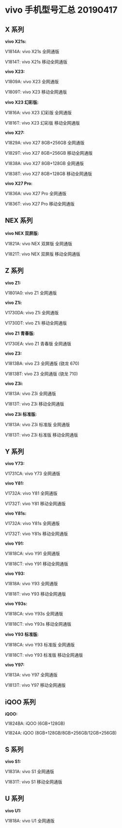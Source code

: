# vivo 手机型号汇总 20190417

## X 系列

**vivo X21s:**

V1814A: vivo X21s 全网通版

V1814T: vivo X21s 移动全网通版

**vivo X23:**

V1809A: vivo X23 全网通版

V1809T: vivo X23 移动全网通版

**vivo X23 幻彩版:**

V1816A: vivo X23 幻彩版 全网通版

V1816T: vivo X23 幻彩版 移动全网通版

**vivo X27:**

V1829A: vivo X27 8GB+256GB 全网通版

V1829T: vivo X27 8GB+256GB 移动全网通版

V1838A: vivo X27 8GB+128GB 全网通版

V1838T: vivo X27 8GB+128GB 移动全网通版

**vivo X27 Pro:**

V1836A: vivo X27 Pro 全网通版

V1836T: vivo X27 Pro 移动全网通版

## NEX 系列

**vivo NEX 双屏版:**

V1821A: vivo NEX 双屏版 全网通版

V1821T: vivo NEX 双屏版 移动全网通版

## Z 系列

**vivo Z1:**

V1801A0: vivo Z1 全网通版

**vivo Z1i:**

V1730DA: vivo Z1i 全网通版

V1730DT: vivo Z1i 移动全网通版

**vivo Z1 青春版:**

V1730EA: vivo Z1 青春版 全网通版

**vivo Z3:**

V1813BA: vivo Z3 全网通版 (骁龙 670)

V1813BT: vivo Z3 全网通版 (骁龙 710)

**vivo Z3i:**

V1813A: vivo Z3i 全网通版

V1813T: vivo Z3i 移动全网通版

**vivo Z3i 标准版:**

V1813A: vivo Z3i 标准版 全网通版

V1813T: vivo Z3i 标准版 移动全网通版

## Y 系列

**vivo Y73:**

V1731CA: vivo Y73 全网通版

**vivo Y81:**

V1732A: vivo Y81 全网通版

V1732T: vivo Y81 移动全网通版

**vivo Y81s:**

V1732A: vivo Y81s 全网通版

V1732T: vivo Y81s 移动全网通版

**vivo Y91:**

V1818CA: vivo Y91 全网通版

V1818CT: vivo Y91 移动全网通版

**vivo Y93:**

V1818A: vivo Y93 全网通版

V1818T: vivo Y93 移动全网通版

**vivo Y93s:**

V1818CA: vivo Y93s 全网通版

V1818CT: vivo Y93s 移动全网通版

**vivo Y93 标准版:**

V1818CA: vivo Y93 标准版 全网通版

V1818CT: vivo Y93 标准版 移动全网通版

**vivo Y97:**

V1813A: vivo Y97 全网通版

V1813T: vivo Y97 移动全网通版

## iQOO 系列

**iQOO:**

V1824BA: iQOO (6GB+128GB)

V1824A: iQOO (8GB+128GB/8GB+256GB/12GB+256GB)

## S 系列

**vivo S1:**

V1831A: vivo S1 全网通版

V1831T: vivo S1 移动全网通版

## U 系列

**vivo U1:**

V1818A: vivo U1 全网通版
